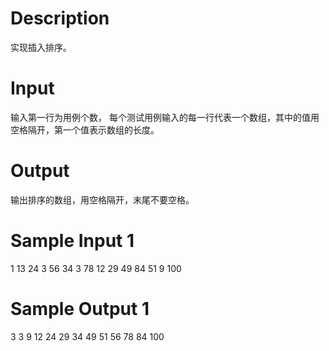 # Description

实现插入排序。

# Input

输入第一行为用例个数， 每个测试用例输入的每一行代表一个数组，其中的值用空格隔开，第一个值表示数组的长度。

# Output

输出排序的数组，用空格隔开，末尾不要空格。

# Sample Input 1
1
13 24 3 56 34 3 78 12 29 49 84 51 9 100

# Sample Output 1

3 3 9 12 24 29 34 49 51 56 78 84 100